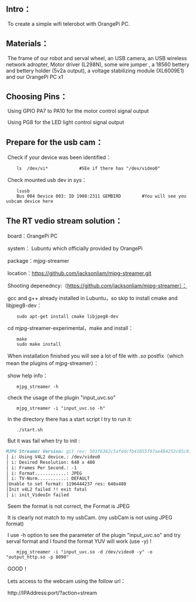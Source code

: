 ## Intro：

​	To create a simple wifi telerobot with OrangePi PC.

## Materials：

​	The frame of our robot and serval wheel, an USB camera, an USB wireless network adropter, Motor driver (L298N), some wire jumper , a 18560 bettery and bettery holder (5v2a output), a voltage stabilizing module (XL6009E1) and our OrangePi PC x1

## Choosing Pins：

​	Using GPIO PA7 to PA10 for the motor control signal output

​	Using PG8 for the LED light control signal output

## Prepare for the usb cam：

​	Check if your device was been identified：

```shell
	ls  /dev/vi*			#SEe if there has "/dev/video0" 
```

​	Check mounted usb dev in sys：

```shell
	lsusb				   					
	Bus 004 Device 003: ID 1908:2311 GEMBIRD		#You will see you usbcam device here
```



## The RT vedio stream solution：

​	board：OrangePi PC

​	system： Lubuntu which officially provided by OrangePi 

​	package：mjpg-streamer

​	location：https://github.com/jacksonliam/mjpg-streamer.git

​	Shooting depenedncy:（https://github.com/jacksonliam/mjpg-streamer）：

​		gcc and g++ already installed in Lubuntu，so skip to install cmake and libjpeg8-dev：

```shell
	sudo apt-get install cmake libjpeg8-dev
```

​	cd mjpg-streamer-experimental，make and install：

```shell
	make
	sudo make install
```

​	When installation finished you will see a lot of file with *.so* postfix（which mean the plugins of mjpg-streamer）：

​	show help info：

```shell
	mjpg_streamer -h
```

​	check the usage of the plugin "input_uvc.so"	

```shell
	mjpg_streamer -i "input_uvc.so -h"
```

​	In the directory there has a start script I try to run it:

```shell
	./start.sh
```

​	But it was fail when try to init :

```markdown
MJPG Streamer Version: git rev: 501f6362c5afddcfb41055f97ae484252c85c912
│ i: Using V4L2 device.: /dev/video0
│ i: Desired Resolution: 640 x 480
│ i: Frames Per Second.: -1
│ i: Format............: JPEG
│ i: TV-Norm...........: DEFAULT
│Unable to set format: 1196444237 res: 640x480
│Init v4L2 failed !! exit fatal
│ i: init_VideoIn failed
```

​	Seem the format is not correct, the Format is JPEG 

​	It is clearly not match to my usbCam. (my usbCam is not using JPEG format)

​	I use -h option to see the parameter of the plugin "input_uvc.so" and try serval format and I found the format YUV will work (use -y) !

```shell
	mjpg_streamer -i "input_uvc.so -d /dev/video0 -y" -o "output_http.so -p 8090"
```

​	GOOD！

​	Lets access to the webcam using the follow url：

​	http://IPAddress:port/?action=stream

